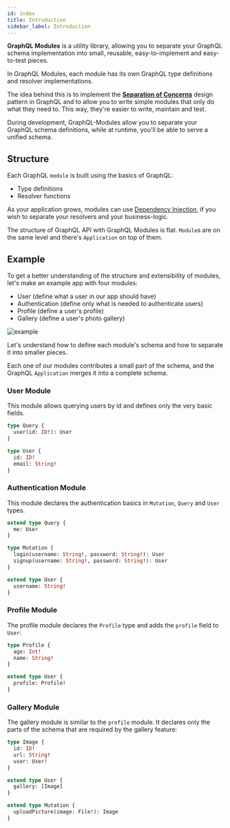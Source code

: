 ```yaml
---
id: index
title: Introduction
sidebar_label: Introduction
---
```


**GraphQL Modules** is a utility library, allowing you to separate your GraphQL schema implementation into small, reusable, easy-to-implement and easy-to-test pieces.

In GraphQL Modules, each module has its own GraphQL type definitions and resolver implementations.

The idea behind this is to implement the **[Separation of Concerns](https://deviq.com/separation-of-concerns)** design pattern in GraphQL and to allow you to write simple modules that only do what they need to. This way, they're easier to write, maintain and test.

During development, GraphQL-Modules allow you to separate your GraphQL schema definitions, while at runtime, you'll be able to serve a unified schema.

## Structure

Each GraphQL `module` is built using the basics of GraphQL:

- Type definitions
- Resolver functions

As your application grows, modules can use [Dependency Injection](di/introduction), if you wish to separate your resolvers and your business-logic.

The structure of GraphQL API with GraphQL Modules is flat. `Module`s are on the same level and there's `Application` on top of them.

## Example

To get a better understanding of the structure and extensibility of modules, let's make an example app with four modules:

- User (define what a user in our app should have)
- Authentication (define only what is needed to authenticate users)
- Profile (define a user's profile)
- Gallery (define a user's photo gallery)

![example](/assets/img/example.png)

Let's understand how to define each module's schema and how to separate it into smaller pieces.

Each one of our modules contributes a small part of the schema, and the GraphQL `Application` merges it into a complete schema.

### User Module

This module allows querying users by id and defines only the very basic fields.

```graphql
type Query {
  user(id: ID!): User
}

type User {
  id: ID!
  email: String!
}
```

### Authentication Module

This module declares the authentication basics in `Mutation`, `Query` and `User` types.

```graphql
extend type Query {
  me: User
}

type Mutation {
  login(username: String!, password: String!): User
  signup(username: String!, password: String!): User
}

extend type User {
  username: String!
}
```

### Profile Module

The profile module declares the `Profile` type and adds the `profile` field to `User`:

```graphql
type Profile {
  age: Int!
  name: String!
}

extend type User {
  profile: Profile!
}
```

### Gallery Module

The gallery module is similar to the `profile` module. It declares only the parts of the schema that are required by the gallery feature:

```graphql
type Image {
  id: ID!
  url: String!
  user: User!
}

extend type User {
  gallery: [Image]
}

extend type Mutation {
  uploadPicture(image: File!): Image
}
```
